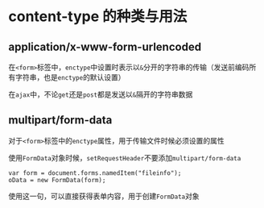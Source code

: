 # content-type 的种类与用法

## application/x-www-form-urlencoded

在`<form>`标签中，`enctype`中设置时表示以`&`分开的字符串的传输（发送前编码所有字符串，也是`enctype`的默认设置）

在`ajax`中，不论`get`还是`post`都是发送以`&`隔开的字符串数据

## multipart/form-data

对于`<form>`标签中的`enctype`属性，用于传输文件时候必须设置的属性

使用`FormData`对象时候，`setRequestHeader`不要添加`multipart/form-data`

    var form = document.forms.namedItem("fileinfo");
    oData = new FormData(form);

使用这一句，可以直接获得表单内容，用于创建`FormData`对象